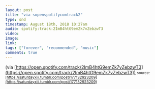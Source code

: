 ```yaml
---
layout: post
title: "via sopenspotifycomtrack2"
type: snd
timestamp: August 18th, 2018 10:27am
audio: spotify:track:2ImB4htG9emZk7vZebzwT3
video: 
image: 
link: 
tags: ["forever", "recommended", "music"]
comments: true
---
```

(via [https://open.spotify.com/track/2ImB4htG9emZk7vZebzwT3](https://open.spotify.com/track/2ImB4htG9emZk7vZebzwT3)) 
<small>source: [https://saturdayxiii.tumblr.com/post/177132923209](https://saturdayxiii.tumblr.com/post/177132923209)</small>
